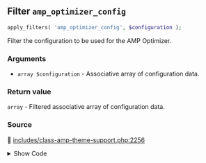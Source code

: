 ## Filter `amp_optimizer_config`

```php
apply_filters( 'amp_optimizer_config', $configuration );
```

Filter the configuration to be used for the AMP Optimizer.

### Arguments

* `array $configuration` - Associative array of configuration data.

### Return value

`array` - Filtered associative array of configuration data.

### Source

:link: [includes/class-amp-theme-support.php:2256](../../includes/class-amp-theme-support.php#L2256-L2262)

<details>
<summary>Show Code</summary>

```php
$configuration = apply_filters(
	'amp_optimizer_config',
	array_merge(
		[ Optimizer\Configuration::KEY_TRANSFORMERS => $transformers ],
		$args
	)
);
```

</details>
